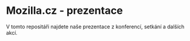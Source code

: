 # Mozilla.cz - prezentace

V tomto repositáři najdete naše prezentace z konferencí, setkání a dalších akcí.
